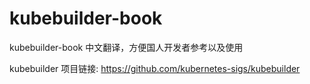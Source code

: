 # kubebuilder-book

kubebuilder-book 中文翻译，方便国人开发者参考以及使用

kubebuilder 项目链接: https://github.com/kubernetes-sigs/kubebuilder